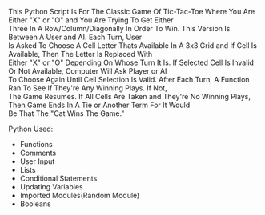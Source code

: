 This Python Script Is For The Classic Game Of Tic-Tac-Toe Where You Are Either "X" or "O" and You Are Trying To Get Either<br>
Three In A Row/Column/Diagonally In Order To Win. This Version Is Between A User and AI. Each Turn, User<br>
Is Asked To Choose A Cell Letter Thats Available In A 3x3 Grid and If Cell Is Available, Then The Letter Is Replaced With <br>
Either "X" or "O" Depending On Whose Turn It Is. If Selected Cell Is Invalid Or Not Available, Computer Will Ask Player or AI <br>
To Choose Again Until Cell Selection Is Valid. After Each Turn, A Function Ran To See If They're Any Winning Plays. If Not,<br>
The Game Resumes. If All Cells Are Taken and They're No Winning Plays, Then Game Ends In A Tie or Another Term For It Would<br>
Be That The "Cat Wins The Game."

Python Used:

- Functions
- Comments
- User Input
- Lists
- Conditional Statements
- Updating Variables
- Imported Modules(Random Module)
- Booleans